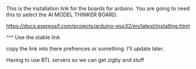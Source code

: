 This is the installation link for the boards for arduino. You are going to need this to select the AI MODEL THINKER BOARD. 

https://docs.espressif.com/projects/arduino-esp32/en/latest/installing.html

^^^ Use the stable link

copy the link into there prefrences or something. I'll update later.

Having to use BTL servers so we can get zigby and stuff
